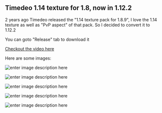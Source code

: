 ## Timedeo 1.14 texture for 1.8, now in 1.12.2

2 years ago Timedeo released the "1.14 texture pack for 1.8.9", I love the 1.14 texture as well as "PvP aspect" of that pack. So I decided to convert it to 1.12.2

You can goto "Release" tab to download it

[Checkout the video here](https://www.youtube.com/watch?v=Xfu2sNhMPQc)

Here are some images:

![enter image description here](https://i.imgur.com/ABVQ42b.png)

![enter image description here](https://i.imgur.com/5RH4OYC.png)

![enter image description here](https://i.imgur.com/yJpGAmx.png)

![enter image description here](https://i.imgur.com/wKtwBs5.png)

![enter image description here](https://i.imgur.com/AF9OaYi.png)
